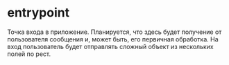 # entrypoint

Точка входа в приложение. 
Планируется, что здесь будет получение от пользователя сообщения и, может быть, его первичная обработка. 
На вход пользователь будет отправлять сложный объект из нескольких полей по рест. 